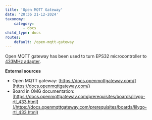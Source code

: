 ```yaml
---
title: 'Open MQTT Gateway'
date: '20:36 21-12-2024'
taxonomy:
    category:
        - docs
child_type: docs
routes:
    default: /open-mqtt-gateway
---
```


Open MQTT gateway has been used to turn EPS32 microcontroller to [433MHz adapter](/433mhz-adapter).

**External sources**
* Open MQTT gateway: [https://docs.openmqttgateway.com/](https://docs.openmqttgateway.com/)
* Board in OMG documentation: [https://docs.openmqttgateway.com/prerequisites/boards/lilygo-rtl_433.html](/https://docs.openmqttgateway.com/prerequisites/boards/lilygo-rtl_433.html)
